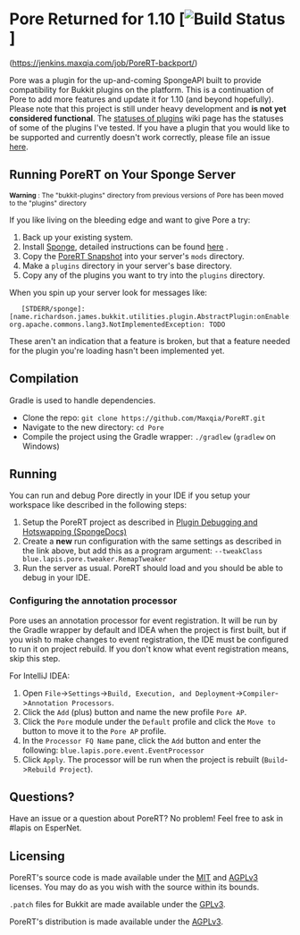 # Pore Returned for 1.10 [![Build Status](http://jenkins.maxqia.com/buildStatus/icon?job=PoreRT-backport)]
(https://jenkins.maxqia.com/job/PoreRT-backport/)

Pore was a plugin for the up-and-coming SpongeAPI built to provide compatibility for Bukkit plugins on the platform.
This is a continuation of Pore to add more features and update it for 1.10 (and beyond hopefully).
Please note that this project is still under heavy development and **is not yet considered functional**.  The [statuses of plugins](https://github.com/Maxqia/PoreRT/wiki/Statuses-of-Plugins) wiki page has the statuses of some of the plugins I've tested. If you have a plugin that you would like to be supported and currently doesn't work correctly, please file an issue [here](https://github.com/Maxqia/PoreRT/issues).

## Running PoreRT on Your Sponge Server
<sup>**Warning** : The "bukkit-plugins" directory from previous versions of Pore has been moved to the "plugins" directory</sup>

If you like living on the bleeding edge and want to give Pore a try:

1. Back up your existing system.
2. Install [Sponge](https://www.spongepowered.org/), detailed instructions can be found [here](https://docs.spongepowered.org/en/server/getting-started/) .
3. Copy the [PoreRT Snapshot](https://jenkins.maxqia.com/job/PoreRT-backport/lastSuccessfulBuild/) into your server's `mods` directory.
4. Make a `plugins` directory in your server's base directory.
5. Copy any of the plugins you want to try into the `plugins` directory.

When you spin up your server look for messages like:

```
   [STDERR/sponge]: [name.richardson.james.bukkit.utilities.plugin.AbstractPlugin:onEnable:118]: org.apache.commons.lang3.NotImplementedException: TODO
```   

These aren't an indication that a feature is broken, but that a feature needed for the plugin you're loading hasn't been implemented yet.

## Compilation

Gradle is used to handle dependencies.

- Clone the repo: `git clone https://github.com/Maxqia/PoreRT.git`
- Navigate to the new directory: `cd Pore`
- Compile the project using the Gradle wrapper: `./gradlew` (`gradlew` on Windows)

## Running

You can run and debug Pore directly in your IDE if you setup your workspace like described in the following steps:

1. Setup the PoreRT project as described in
[Plugin Debugging and Hotswapping (SpongeDocs)](https://docs.spongepowered.org/en/plugin/debugging.html)
2. Create a **new** run configuration with the same settings as described in the link above, but add this as a program
argument: `--tweakClass blue.lapis.pore.tweaker.RemapTweaker`
3. Run the server as usual. PoreRT should load and you should be able to debug in your IDE.

### Configuring the annotation processor

Pore uses an annotation processor for event registration. It will be run by the Gradle wrapper by default and IDEA when
the project is first built, but if you wish to make changes to event registration, the IDE must be configured to run it
on project rebuild. If you don't know what event registration means, skip this step.

For IntelliJ IDEA:

1. Open `File`->`Settings`->`Build, Execution, and Deployment`->`Compiler`->`Annotation Processors`.
2. Click the `Add` (plus) button and name the new profile `Pore AP`.
3. Click the `Pore` module under the `Default` profile and click the `Move to` button to move it to the `Pore AP`
profile.
4. In the `Processor FQ Name` pane, click the `Add` button and enter the following:
`blue.lapis.pore.event.EventProcessor`
5. Click `Apply`. The processor will be run when the project is rebuilt (`Build`->`Rebuild Project`).

## Questions?

Have an issue or a question about PoreRT? No problem! Feel free to ask in #lapis on EsperNet.

## Licensing

PoreRT's source code is made available under the [MIT](http://opensource.org/licenses/MIT) and [AGPLv3](https://opensource.org/licenses/AGPL-3.0) licenses.
You may do as you wish with the source within its bounds.

`.patch` files for Bukkit are made available under the [GPLv3](http://opensource.org/licenses/gpl-3.0.html).

PoreRT's distribution is made available under the [AGPLv3](https://opensource.org/licenses/AGPL-3.0).
